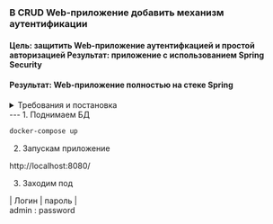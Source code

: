### В CRUD Web-приложение добавить механизм аутентификации

#### Цель: защитить Web-приложение аутентифкацией и простой авторизацией Результат: приложение с использованием Spring Security

#### Результат: Web-приложение полностью на стеке Spring


<details>
<summary>Требования и постановка
</summary>

### Описание решения

Требования:


 *   Добавить в приложение новую сущность - пользователь. Не обязательно реализовывать методы по созданию пользователей - допустимо добавить пользователей только через БД-скрипты.
 *   В существующее CRUD-приложение добавить механизм Form-based аутентификации.
 *   UsersServices реализовать самостоятельно.
 *   Авторизация на всех страницах - для всех аутентифицированных. Форма логина - доступна для всех.

#### Рекомендации к выполнению работы:

* Данное задание НЕ засчитывает предыдущие!
* Это домашнее задание частично будет использоваться в дальнейше

#### Критерии оценки:

###### Факт сдачи:

* 0 - задание не сдано
* 0 - ничего не работает или отсутствует основной функционал
* 1 - задание сдано Степень выполнения (количество работающего функционала, что примет заказчик, что будет проверять
  тестировщик):
* 1 - не работает или отсутствует большая часть критического функционала
* 2 - основной функционал есть, возможны небольшие косяки
* 3 - основной функционал есть, всё хорошо работает
* 4 - основной функционал есть, всё хорошо работает, тесты и/или задание перевыполнено

###### Способ выполнения (качество выполнения, стиль кода, как ревью перед мержем):

* 0 - нужно править, мержить нельзя (нарушение соглашений, публичные поля)
* 1 - лучше исправить в рамках этого ДЗ для повышения оценки
* 2 - можно мержить, но в следующих ДЗ нужно поправить.
* 3 - можно мержить, мелкие недочёты
* 4 - отличная работа!
* 5 - экстра балл за особо красивый кусочек кода/решение целиком (ставится только после отличной работы, отдельно не
  ставится)

</details>
--- 
1. Поднимаем БД

```dockerfile
docker-compose up
```

2. Запускам приложение

http://localhost:8080/

3. Заходим под 

| Логин |  пароль |  
admin :  password